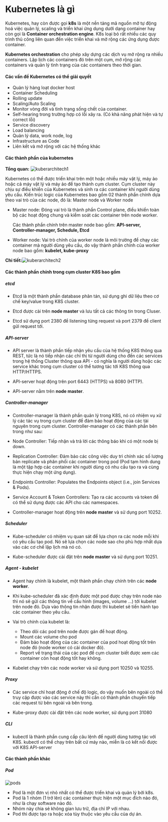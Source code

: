 # Kubernetes là gì

Kubernetes, hay còn được gọi **k8s** là một nền tảng mã nguồn mở tự động hoá việc quản lý, scaling và triển khai ứng dụng dưới dạng container hay còn gọi là **Container orchestration engine**. K8s loại bỏ rất nhiều các quy trình thủ công liên quan đến việc triển khai và mở rộng các ứng dụng được container.

**Kubernetes orchestration** cho phép xây dựng các dịch vụ mở rộng ra nhiều containers. Lập lịch các containers đó trên một cụm, mở rộng các containers và quản lý tình trạng của các containers theo thời gian.

#### Các vấn đề Kubernetes có thể giải quyết

* Quản lý hàng loạt docker host
* Container Scheduling
* Rolling update
* Scaling/Auto Scaling
* Monitor vòng đời và tình trạng sống chết của container.
* Self-hearing trong trường hợp có lỗi xãy ra. (Có khả năng phát hiện và tự correct lỗi)
* Service discovery
* Load balancing
* Quản lý data, work node, log
* Infrastructure as Code
* Liên kết và mở rộng với các hệ thống khác

#### Các thành phần của kubernetes

**Tổng quan:** ![kuberarchitech1](https://topdev.vn/blog/wp-content/uploads/2019/05/Kubernetes-Architecture.png)

Kubernetes có thể được triển khai trên một hoặc nhiều máy vật lý, máy ảo hoặc cả máy vật lý và máy ảo để tạo thành cụm cluster. Cụm cluster này chịu sự điều khiển của Kubernetes và sinh ra các container khi người dùng yêu cầu. Kiến trúc logic của Kubernetes bao gồm 02 thành phần chính dựa theo vai trò của các node, đó là: Master node và Worker node

* Master node: Đóng vai trò là thành phần Control plane, điều khiển toàn bộ các hoạt động chung và kiểm soát các container trên node worker.

    Các thành phần chính trên master node bao gồm: **API-server, Controller-manager, Schedule, Etcd**

* Worker node: Vai trò chính của worker node là môi trường để chạy các container mà người dùng yêu cầu, do vậy thành phần chính của worker node bao gồm: **kubelet, kube-proxy**

**Chi tiết:**![kuberarchitech2](https://d33wubrfki0l68.cloudfront.net/7016517375d10c702489167e704dcb99e570df85/7bb53/images/docs/components-of-kubernetes.png)

#### Các thành phần chính trong cụm cluster K8S bao gồm

##### etcd

* Etcd là một thành phần database phân tán, sử dụng ghi dữ liệu theo cơ chế key/value trong K8S cluster.

* Etcd được cài trên **node master** và lưu tất cả các thông tin trong Cluser.

* Etcd sử dụng port 2380 để listening từng request và port 2379 để client gửi request tới.
  
##### API-server

* API server là thành phần tiếp nhận yêu cầu của hệ thống K8S thông qua REST, tức là nó tiếp nhận các chỉ thị từ người dùng cho đến các services trong hệ thống Cluster thông qua API - có nghĩa là người dùng hoặc các service khác trong cụm cluster có thể tương tác tới K8S thông qua HTTP/HTTPS.

* API-server hoạt động trên port 6443 (HTTPS) và 8080 (HTTP).

* API-server nằm trên **node master**.

##### Controller-manager

* Controller-manager là thành phần quản lý trong K8S, nó có nhiệm vụ xử lý các tác vụ trong cụm cluster để đảm bảo hoạt động của các tài nguyên trong cụm cluster. Controller-manager có các thành phần bên trong như sau:

* Node Controller: Tiếp nhận và trả lời các thông báo khi có một node bị down.

* Replication Controller: Đảm bảo các công việc duy trì chính xác số lượng bản replicate và phân phối các container trong pod (Pod tạm hình dung là một tập hợp các container khi người dùng có nhu cầu tạo ra và cùng thực hiện chạy một ứng dụng).

* Endpoints Controller: Populates the Endpoints object (i.e., join Services & Pods).

* Service Account & Token Controllers: Tạo ra các accounts và token để có thể sử dụng được các API cho các namespaces.

* Controller-manager hoạt động trên **node master** và sử dụng port 10252.

##### Scheduler

* Kube-scheduler có nhiệm vụ quan sát để lựa chọn ra các node mỗi khi có yêu cầu tạo pod. Nó sẽ lựa chọn các node sao cho phù hợp nhất dựa vào các cơ chế lập lịch mà nó có.

* Kube-scheduler được cài đặt trên **node master** và sử dụng port 10251.

##### Agent - kubelet

* Agent hay chính là kubelet, một thành phần chạy chính trên các **node worker**.

* Khi kube-scheduler đã xác định được một pod được chạy trên node nào thì nó sẽ gửi các thông tin về cấu hình (images, volume ...) tới kubelet trên node đó. Dựa vào thông tin nhận được thì kubelet sẽ tiến hành tạo các container theo yêu cầu.

* Vai trò chính của kubelet là:
  * Theo dõi các pod trên node được gán để hoạt động.
  * Mount các volume cho pod
  * Đảm bảo hoạt động của các container của pod hoạt động tốt trên node đó (node worker có cài docker đó).
  * Report về trạng thái của các pod để cụm cluster biết được xem các container còn hoạt động tốt hay không.

* Kubelet chạy trên các node worker và sử dụng port 10250 và 10255.

##### Proxy

* Các service chỉ hoạt động ở chế độ logic, do vậy muốn bên ngoài có thể truy cập được vào các service này thì cần có thành phần chuyển tiếp các request từ bên ngoài và bên trong.

* Kube-proxy được cài đặt trên các node worker, sử dụng port 31080

##### CLI

* kubectl là thành phần cung cấp câu lệnh để người dùng tương tác với K8S. kubectl có thể chạy trên bất cứ máy nào, miễn là có kết nối được với K8S API-server

#### Các thành phần khác

##### Pod

![pods](https://viblo.asia/uploads/b6c657ee-bd66-4776-9360-93f04dc408f3.png)

* Pod là một đơn vị nhỏ nhất có thể được triển khai và quản lý bởi k8s.
* Pod là 1 nhóm (1 trở lên) các container thực hiện một mục đích nào đó, như là chạy software nào đó.
* Nhóm này chia sẻ không gian lưu trữ, địa chỉ IP với nhau.
* Pod thì được tạo ra hoặc xóa tùy thuộc vào yêu cầu của dự án.
